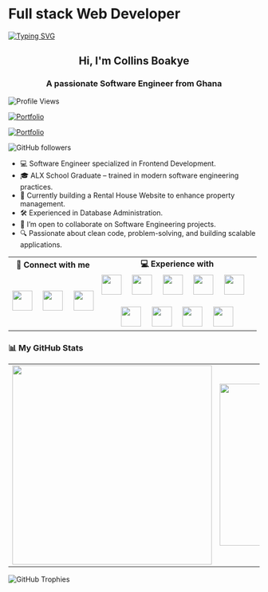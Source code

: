 # Full stack Web Developer

[![Typing SVG](https://readme-typing-svg.herokuapp.com?font=Fira+Code&pause=1000&color=4FF7BD&width=635&lines=Hey!+You+Are+Welcome+To+My+Profile;I'm+Collins%2C+a+Fullstack+Software+Engineer.+;Passionate+About+Solving+Complex+Tech+Challenges.+;Always+Learning%2C+Coding%2C+And+Building+Great+Solutions.;Feel+Free+To+Explore+My+Projects!+%F0%9F%9A%80++)](https://git.io/typing-svg)

<h2 align="center"><strong>Hi, I'm Collins Boakye</strong></h2>

<h3 align="center"><strong>A passionate Software Engineer from Ghana</strong></h3>

![Profile Views](https://komarev.com/ghpvc/?username=colly5090&label=Profile%20Views&color=blue&style=for-the-badge)

[![Portfolio](https://img.shields.io/badge/My_Portfolio--blue?style=for-the-badge&logo=workplace)](https://yourportfolio.com)

[![Portfolio](https://img.shields.io/badge/Follow%20%40Colly5090--blue?style=for-the-badge)](https://x.com/colly5090)

![GitHub followers](https://img.shields.io/github/followers/colly5090?style=for-the-badge&logo=github&link=https%3A%2F%2Fgithub.com%2Fcolly5090%3Ftab%3Dfollowers)

- 💻 Software Engineer specialized in Frontend Development.
- 🎓 ALX School Graduate – trained in modern software engineering practices.
- 🏡 Currently building a Rental House Website to enhance property management.
- 🛠️ Experienced in Database Administration.
- 👯 I’m open to collaborate on Software Engineering projects.
- 🔍 Passionate about clean code, problem-solving, and building scalable applications.

<table>
  <tr>
    <td align="center"><strong>🔗 Connect with me</strong></td>
    <td align="center"><strong>💻 Experience with</strong></td>
  </tr>
  <tr>
    <td align="center">
      <a href="mailto:colly0087@gmail.com"><img src="https://upload.wikimedia.org/wikipedia/commons/4/4e/Mail_%28iOS%29.svg" width="40"></a> &nbsp;&nbsp;&nbsp;
      <a href="https://www.linkedin.com/in/collins-boakye"><img src="https://cdn.jsdelivr.net/gh/devicons/devicon/icons/linkedin/linkedin-original.svg" width="40"></a> &nbsp;&nbsp;&nbsp;
      <a href="https://x.com/colly5090"><img src="https://abs.twimg.com/responsive-web/client-web/icon-ios.b1fc7275.png" width="40"></a>
    </td>
    <td align="center">
      <img src="https://cdn.jsdelivr.net/gh/devicons/devicon/icons/html5/html5-original.svg" width="40"> &nbsp;&nbsp;&nbsp;
      <img src="https://cdn.jsdelivr.net/gh/devicons/devicon/icons/css3/css3-original.svg" width="40"> &nbsp;&nbsp;&nbsp;
      <img src="https://cdn.jsdelivr.net/gh/devicons/devicon/icons/javascript/javascript-original.svg" width="40"> &nbsp;&nbsp;&nbsp;
      <img src="https://cdn.jsdelivr.net/gh/devicons/devicon/icons/react/react-original.svg" width="40"> &nbsp;&nbsp;&nbsp;
      <img src="https://cdn.jsdelivr.net/gh/devicons/devicon/icons/nextjs/nextjs-original.svg" width="40"> &nbsp;&nbsp;&nbsp; <br><br>
      <img src="https://cdn.jsdelivr.net/gh/devicons/devicon/icons/python/python-original.svg" width="40"> &nbsp;&nbsp;&nbsp;
      <img src="https://cdn.jsdelivr.net/gh/devicons/devicon/icons/c/c-original.svg" width="40"> &nbsp;&nbsp;&nbsp;
      <img src="https://cdn.jsdelivr.net/gh/devicons/devicon/icons/microsoftsqlserver/microsoftsqlserver-plain.svg" width="40"> &nbsp;&nbsp;&nbsp;
      <img src="https://cdn.jsdelivr.net/gh/devicons/devicon/icons/mysql/mysql-original.svg" width="40">
    </td>
  </tr>
</table>

### 📊 My GitHub Stats

<table>
  <tr>
    <td align="center"><img src="https://github-readme-stats.vercel.app/api?username=colly5090&show_icons=true&theme=dark" width="400"></td>
    <td align="center"><img src="https://github-readme-stats.vercel.app/api/top-langs/?username=colly5090&layout=compact&theme=dark" width="325"></td>
    <td align="center"><img src="https://streak-stats.demolab.com/?user=colly5090&theme=dark" width="400"></td>
  </tr>
</table>

![GitHub Trophies](https://github-profile-trophy.vercel.app/?username=colly5090&theme=darkhub)
